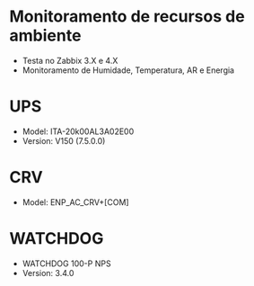 # Monitoramento de recursos de ambiente

- Testa no Zabbix 3.X e 4.X
- Monitoramento de Humidade, Temperatura, AR e Energia

# UPS
- Model: ITA-20k00AL3A02E00	
- Version: V150 (7.5.0.0)

# CRV
- Model: ENP_AC_CRV+[COM]	

# WATCHDOG
- WATCHDOG 100-P NPS	
- Version: 3.4.0	
